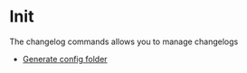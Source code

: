 # Init

The changelog commands allows you to manage changelogs

- [Generate config folder](./init.md)
